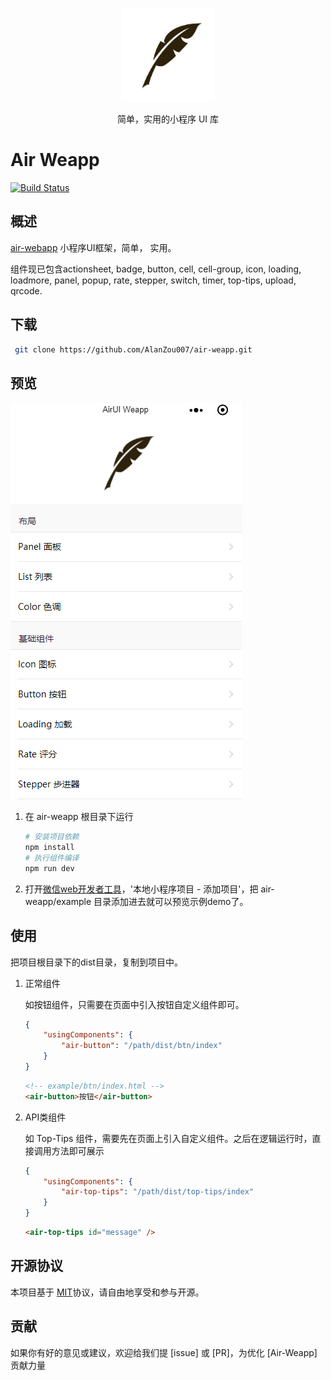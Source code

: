 

<p align="center">
    <img width="150" src="./asserts/images/air.jpg" />
</p>
<p align="center">简单，实用的小程序 UI 库</p>

# Air Weapp

[![Build Status](https://travis-ci.org/AlanZou007/air-weapp.svg?branch=master)](https://travis-ci.org/AlanZou007/air-weapp)

## 概述
[air-webapp](https://github.com/AlanZou007/air-weapp) 小程序UI框架，简单， 实用。


组件现已包含actionsheet, badge, button, cell, cell-group, icon, loading, loadmore, panel, popup, rate, stepper, switch, timer, top-tips, upload, qrcode.

## 下载
```bash
 git clone https://github.com/AlanZou007/air-weapp.git
```

## 预览

![AirUI-WeApp](./asserts/images/demo.png)

1. 在 air-weapp 根目录下运行
    ``` bash
    # 安装项目依赖
    npm install
    # 执行组件编译
    npm run dev
    ```
2. 打开[微信web开发者工具](https://mp.weixin.qq.com/debug/wxadoc/dev/devtools/download.html)，'本地小程序项目 - 添加项目'，把 air-weapp/example 目录添加进去就可以预览示例demo了。


## 使用
把项目根目录下的dist目录，复制到项目中。

1. 正常组件

    如按钮组件，只需要在页面中引入按钮自定义组件即可。
    ```json
    {
        "usingComponents": {
            "air-button": "/path/dist/btn/index"
        }
    }
    ```
    ```html
    <!-- example/btn/index.html -->
    <air-button>按钮</air-button>
    ```

2. API类组件

    如 Top-Tips 组件，需要先在页面上引入自定义组件。之后在逻辑运行时，直接调用方法即可展示

    ```json
    {
        "usingComponents": {
            "air-top-tips": "/path/dist/top-tips/index"
        }
    }
    ```
    ```html
    <air-top-tips id="message" />
    ```
## 开源协议

本项目基于 [MIT](https://zh.wikipedia.org/wiki/MIT%E8%A8%B1%E5%8F%AF%E8%AD%89)协议，请自由地享受和参与开源。

## 贡献

如果你有好的意见或建议，欢迎给我们提 [issue] 或 [PR]，为优化 [Air-Weapp] 贡献力量
